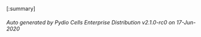 






[:summary]

###### Auto generated by Pydio Cells Enterprise Distribution v2.1.0-rc0 on 17-Jun-2020
